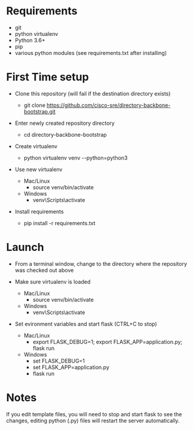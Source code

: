 # Requirements
- git
- python virtualenv
- Python 3.6+
- pip
- various python modules (see requirements.txt after installing)

# First Time setup
- Clone this repository (will fail if the destination directory exists)
  * git clone https://github.com/cisco-sre/directory-backbone-bootstrap.git
- Enter newly created repository directory
  * cd directory-backbone-bootstrap
- Create virtualenv
  * python virtualenv venv --python=python3
- Use new virtualenv
  * Mac/Linux
    - source venv/bin/activate
  * Windows
    - venv\Scripts\activate

- Install requirements
  * pip install -r requirements.txt

# Launch
- From a terminal window, change to the directory where the repository was checked out above
- Make sure virtualenv is loaded
  - Mac/Linux
    * source venv/bin/activate
  - Windows
    * venv\Scripts\activate

- Set evironment variables and start flask (CTRL+C to stop)
  - Mac/Linux
    * export FLASK_DEBUG=1; export FLASK_APP=application.py; flask run
  - Windows
    * set FLASK_DEBUG=1
    * set FLASK_APP=application.py
    * flask run
    
# Notes
If you edit template files, you will need to stop and start flask to see the changes, editing python (.py) files will restart the server automatically.
